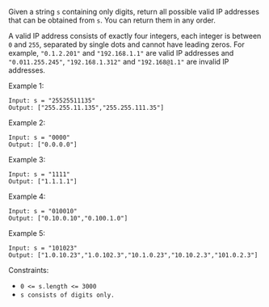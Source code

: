 Given a string `s` containing only digits, return all possible valid IP addresses that can be obtained from `s`. You can return them in any order.

A valid IP address consists of exactly four integers, each integer is between `0` and `255`, separated by single dots and cannot have leading zeros. For example, `"0.1.2.201"` and `"192.168.1.1"` are valid IP addresses and `"0.011.255.245"`, `"192.168.1.312"` and `"192.168@1.1"` are invalid IP addresses. 

Example 1:
```
Input: s = "25525511135"
Output: ["255.255.11.135","255.255.111.35"]
```
Example 2:
```
Input: s = "0000"
Output: ["0.0.0.0"]
```
Example 3:
```
Input: s = "1111"
Output: ["1.1.1.1"]
```
Example 4:
```
Input: s = "010010"
Output: ["0.10.0.10","0.100.1.0"]
```
Example 5:
```
Input: s = "101023"
Output: ["1.0.10.23","1.0.102.3","10.1.0.23","10.10.2.3","101.0.2.3"]
``` 

Constraints:
- `0 <= s.length <= 3000`
- `s consists of digits only.`
